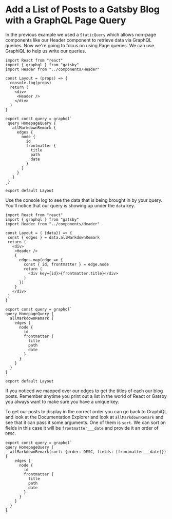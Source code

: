 # Add a List of Posts to a Gatsby Blog with a GraphQL Page Query

In the previous example we used a `StaticQuery` which allows non-page components like our Header component to retrieve data via GraphQL queries. Now we're going to focus on using Page queries. We can use GraphiQL to help us write our queries.

```JS
import React from "react"
import { graphql } from "gatsby"
import Header from "../components/Header"

const Layout = (props) => {
  console.log(props)
  return (
    <div>
     <Header />
    </div>
  )
}

export const query = graphql`
 query HomepageQuery {
   allMarkdownRemark {
     edges {
       node {
         id
         frontmatter {
           title
           path
           date
         }
       }
     }
   }
 }
`
export default Layout
```

Use the console log to see the data that is being brought in by your query. You'll notice that our query is showing up under the `data` key.

```JS
import React from "react"
import { graphql } from "gatsby"
import Header from "../components/Header"

const Layout = ( {data}) => {
 const { edges } = data.allMarkdownRemark
 return (
   <div>
    <Header />
    {
      edges.map(edge => {
        const { id, frontmatter } = edge.node
        return (
          <div key={id}>{frontmatter.title}</div>
        )
      })
    }
   </div>
 )
}

export const query = graphql`
query HomepageQuery {
  allMarkdownRemark {
    edges {
      node {
        id
        frontmatter {
          title
          path
          date
        }
      }
    }
  }
}
`
export default Layout
```

If you noticed we mapped over our edges to get the titles of each our blog posts. Remember anytime you print out a list in the world of React or Gatsby you always want to make sure you have a unique key.

To get our posts to display in the correct order you can go back to GraphiQL and look at the Documentation Explorer and look at `allMarkdownRemark` and see that it can pass it some arguments. One of them is `sort`. We can sort on fields in this case it will be `frontmatter___date` and provide it an order of `DESC`.

```JS
export const query = graphql`
query HomepageQuery {
  allMarkdownRemark(sort: {order: DESC, fields: [frontmatter___date]}) {
    edges {
      node {
        id
        frontmatter {
          title
          path
          date
        }
      }
    }
  }
}
`
```
